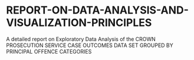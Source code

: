 # REPORT-ON-DATA-ANALYSIS-AND-VISUALIZATION-PRINCIPLES
A detailed report on Exploratory Data Analysis of the CROWN PROSECUTION SERVICE CASE OUTCOMES DATA SET GROUPED BY PRINCIPAL OFFENCE CATEGORIES 
